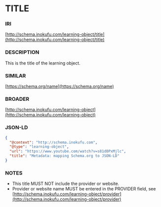 # TITLE

### IRI
[http://schema.inokufu.com/learning-object/title](http://schema.inokufu.com/learning-object/title)

### DESCRIPTION
This is the title of the learning object. 

### SIMILAR
[https://schema.org/name](https://schema.org/name)

### BROADER
[http://schema.inokufu.com/learning-object](http://schema.inokufu.com/learning-object)

### JSON-LD
```json
{
  "@context": "http://schema.inokufu.com",
  "@type": "learning-object",
  "url": "https://www.youtube.com/watch?v=s81d0PxMjlc",
  "title": "Metadata: mapping Schema.org to JSON-LD"
}
```

### NOTES
- This title MUST NOT include the provider or website. 
- Provider or website name MUST be entered in the PROVIDER field, see [http://schema.inokufu.com/learning-object/provider](http://schema.inokufu.com/learning-object/provider)

